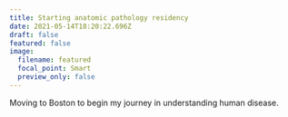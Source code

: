 ```yaml
---
title: Starting anatomic pathology residency
date: 2021-05-14T18:20:22.696Z
draft: false
featured: false
image:
  filename: featured
  focal_point: Smart
  preview_only: false
---
```

Moving to Boston to begin my journey in understanding human disease.